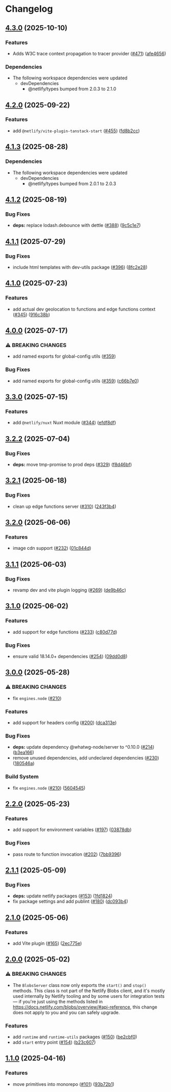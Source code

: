 # Changelog

## [4.3.0](https://github.com/netlify/primitives/compare/dev-utils-v4.2.0...dev-utils-v4.3.0) (2025-10-10)


### Features

* Adds W3C trace context propagation to tracer provider ([#471](https://github.com/netlify/primitives/issues/471)) ([afe4656](https://github.com/netlify/primitives/commit/afe4656df5c3bed13ae8c3357205c07efa27c698))


### Dependencies

* The following workspace dependencies were updated
  * devDependencies
    * @netlify/types bumped from 2.0.3 to 2.1.0

## [4.2.0](https://github.com/netlify/primitives/compare/dev-utils-v4.1.3...dev-utils-v4.2.0) (2025-09-22)


### Features

* add `@netlify/vite-plugin-tanstack-start` ([#455](https://github.com/netlify/primitives/issues/455)) ([fd8b2cc](https://github.com/netlify/primitives/commit/fd8b2cc9012801c190f332089e9f4322fad95a45))

## [4.1.3](https://github.com/netlify/primitives/compare/dev-utils-v4.1.2...dev-utils-v4.1.3) (2025-08-28)


### Dependencies

* The following workspace dependencies were updated
  * devDependencies
    * @netlify/types bumped from 2.0.1 to 2.0.3

## [4.1.2](https://github.com/netlify/primitives/compare/dev-utils-v4.1.1...dev-utils-v4.1.2) (2025-08-19)


### Bug Fixes

* **deps:** replace lodash.debounce with dettle ([#388](https://github.com/netlify/primitives/issues/388)) ([9c5c1e7](https://github.com/netlify/primitives/commit/9c5c1e7cd326a63818a4a09ea11b77fb5e09eed1))

## [4.1.1](https://github.com/netlify/primitives/compare/dev-utils-v4.1.0...dev-utils-v4.1.1) (2025-07-29)


### Bug Fixes

* include html templates with dev-utils package ([#396](https://github.com/netlify/primitives/issues/396)) ([8fc2e28](https://github.com/netlify/primitives/commit/8fc2e28223763fb195729d81b7d2146d49c63819))

## [4.1.0](https://github.com/netlify/primitives/compare/dev-utils-v4.0.0...dev-utils-v4.1.0) (2025-07-23)


### Features

* add actual dev geolocation to functions and edge functions context ([#345](https://github.com/netlify/primitives/issues/345)) ([916c38b](https://github.com/netlify/primitives/commit/916c38b84632b705a1d6ab4bfc6d60bfebd1ed2c))

## [4.0.0](https://github.com/netlify/primitives/compare/dev-utils-v3.3.0...dev-utils-v4.0.0) (2025-07-17)


### ⚠ BREAKING CHANGES

* add named exports for global-config utils ([#359](https://github.com/netlify/primitives/issues/359))

### Bug Fixes

* add named exports for global-config utils ([#359](https://github.com/netlify/primitives/issues/359)) ([c66b7e0](https://github.com/netlify/primitives/commit/c66b7e0ac3c2c1a3725883fe45b81bdc7ffb24fd))

## [3.3.0](https://github.com/netlify/primitives/compare/dev-utils-v3.2.2...dev-utils-v3.3.0) (2025-07-15)


### Features

* add `@netlify/nuxt` Nuxt module ([#344](https://github.com/netlify/primitives/issues/344)) ([efdf8df](https://github.com/netlify/primitives/commit/efdf8dfb22ffe33b557d2140fd3a3152e23cc95c))

## [3.2.2](https://github.com/netlify/primitives/compare/dev-utils-v3.2.1...dev-utils-v3.2.2) (2025-07-04)


### Bug Fixes

* **deps:** move tmp-promise to prod deps ([#329](https://github.com/netlify/primitives/issues/329)) ([f8d46bf](https://github.com/netlify/primitives/commit/f8d46bf759e15ed866436838610ddadbb06c0de1))

## [3.2.1](https://github.com/netlify/primitives/compare/dev-utils-v3.2.0...dev-utils-v3.2.1) (2025-06-18)


### Bug Fixes

* clean up edge functions server ([#310](https://github.com/netlify/primitives/issues/310)) ([243f3b4](https://github.com/netlify/primitives/commit/243f3b472d1350eb6a80d8f736385750de8bc0d4))

## [3.2.0](https://github.com/netlify/primitives/compare/dev-utils-v3.1.1...dev-utils-v3.2.0) (2025-06-06)


### Features

* image cdn support ([#232](https://github.com/netlify/primitives/issues/232)) ([01c844d](https://github.com/netlify/primitives/commit/01c844d82a27a9812be7634219d9bdc69a128985))

## [3.1.1](https://github.com/netlify/primitives/compare/dev-utils-v3.1.0...dev-utils-v3.1.1) (2025-06-03)


### Bug Fixes

* revamp dev and vite plugin logging ([#269](https://github.com/netlify/primitives/issues/269)) ([de9b46c](https://github.com/netlify/primitives/commit/de9b46c1cb1c7b2bf6437ab516134e44203d83b7))

## [3.1.0](https://github.com/netlify/primitives/compare/dev-utils-v3.0.0...dev-utils-v3.1.0) (2025-06-02)


### Features

* add support for edge functions ([#233](https://github.com/netlify/primitives/issues/233)) ([c80d77d](https://github.com/netlify/primitives/commit/c80d77ddf59e394f9d8a84a96275c25c1b9aefc0))


### Bug Fixes

* ensure valid 18.14.0+ dependencies ([#254](https://github.com/netlify/primitives/issues/254)) ([09dd0d8](https://github.com/netlify/primitives/commit/09dd0d8e1ab0c028eee8715b05307d8961b28463))

## [3.0.0](https://github.com/netlify/primitives/compare/dev-utils-v2.2.0...dev-utils-v3.0.0) (2025-05-28)


### ⚠ BREAKING CHANGES

* fix `engines.node` ([#210](https://github.com/netlify/primitives/issues/210))

### Features

* add support for headers config ([#200](https://github.com/netlify/primitives/issues/200)) ([dca313e](https://github.com/netlify/primitives/commit/dca313ec82980231724a2d801bcc739df1d27924))


### Bug Fixes

* **deps:** update dependency @whatwg-node/server to ^0.10.0 ([#214](https://github.com/netlify/primitives/issues/214)) ([b3ea166](https://github.com/netlify/primitives/commit/b3ea1661c63b223f8c0722910ae76ee936f754b4))
* remove unused dependencies, add undeclared dependencies ([#230](https://github.com/netlify/primitives/issues/230)) ([180546a](https://github.com/netlify/primitives/commit/180546aa03b569000ed52cafb07014e9a4c76a1a))


### Build System

* fix `engines.node` ([#210](https://github.com/netlify/primitives/issues/210)) ([5604545](https://github.com/netlify/primitives/commit/56045450d0f6c24988a8956c1946209bda4502bc))

## [2.2.0](https://github.com/netlify/primitives/compare/dev-utils-v2.1.1...dev-utils-v2.2.0) (2025-05-23)


### Features

* add support for environment variables ([#197](https://github.com/netlify/primitives/issues/197)) ([03878db](https://github.com/netlify/primitives/commit/03878dbfff4e7e379b9d3e4fb6d9d783e66cc2af))


### Bug Fixes

* pass route to function invocation ([#202](https://github.com/netlify/primitives/issues/202)) ([7bb9396](https://github.com/netlify/primitives/commit/7bb939649dede2fae6642f724e3491dc598621b6))

## [2.1.1](https://github.com/netlify/primitives/compare/dev-utils-v2.1.0...dev-utils-v2.1.1) (2025-05-09)


### Bug Fixes

* **deps:** update netlify packages ([#153](https://github.com/netlify/primitives/issues/153)) ([1fd1824](https://github.com/netlify/primitives/commit/1fd1824cd9f398921f006b0ccd538f371935d1fa))
* fix package settings and add publint ([#180](https://github.com/netlify/primitives/issues/180)) ([dc093b4](https://github.com/netlify/primitives/commit/dc093b4bece80c79b73981602033e60497f87aa4))

## [2.1.0](https://github.com/netlify/primitives/compare/dev-utils-v2.0.0...dev-utils-v2.1.0) (2025-05-06)


### Features

* add Vite plugin ([#165](https://github.com/netlify/primitives/issues/165)) ([2ec775e](https://github.com/netlify/primitives/commit/2ec775e29be11138f77f8db73e2a3bcfdbe88934))

## [2.0.0](https://github.com/netlify/primitives/compare/dev-utils-v1.1.0...dev-utils-v2.0.0) (2025-05-02)


### ⚠ BREAKING CHANGES

* The `BlobsServer` class now only exports the `start()` and `stop()` methods. This class is not part of the Netlify Blobs client, and it's mostly used internally by Netlify tooling and by some users for integration tests — if you're just using the methods listed in https://docs.netlify.com/blobs/overview/#api-reference, this change does not apply to you and you can safely upgrade.

### Features

* add `runtime` and `runtime-utils` packages ([#150](https://github.com/netlify/primitives/issues/150)) ([be2cbf0](https://github.com/netlify/primitives/commit/be2cbf05cd3b73a795b54f94b7f51dacbcf6ef34))
* add `start` entry point ([#154](https://github.com/netlify/primitives/issues/154)) ([b23c607](https://github.com/netlify/primitives/commit/b23c607ed3aa5e76279efa773b8c6c4d0dee972c))

## [1.1.0](https://github.com/netlify/primitives/compare/dev-utils-v1.0.0...dev-utils-v1.1.0) (2025-04-16)


### Features

* move primitives into monorepo ([#101](https://github.com/netlify/primitives/issues/101)) ([93b72b1](https://github.com/netlify/primitives/commit/93b72b1364022e45cbd87814dc6aa235f1e1c83e))
